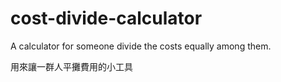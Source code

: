 # cost-divide-calculator
A calculator for someone divide the costs equally among them.

用來讓一群人平攤費用的小工具
